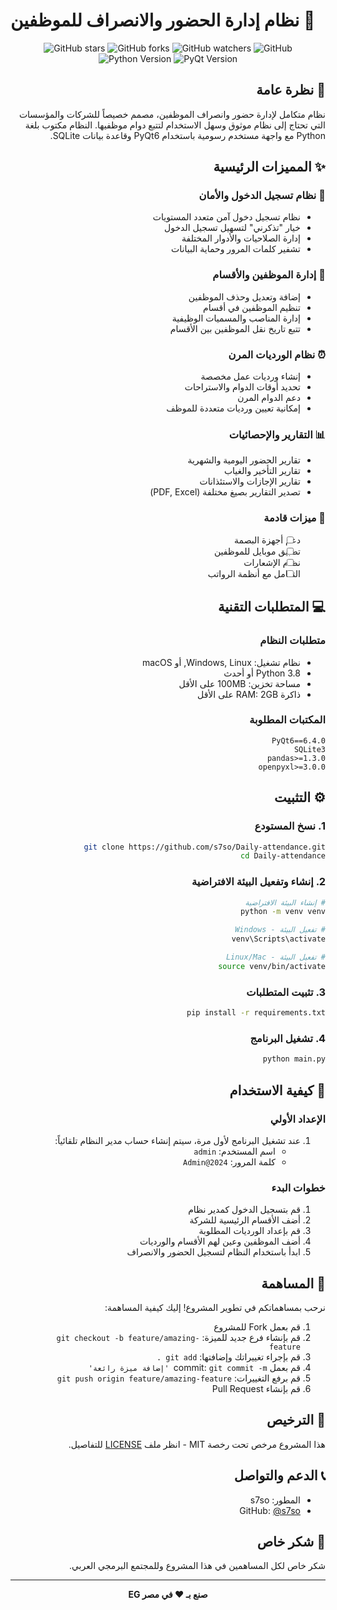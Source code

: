 # نظام إدارة الحضور والانصراف للموظفين 👥

<div align="center">

![GitHub stars](https://img.shields.io/github/stars/s7so/Daily-attendance?style=social)
![GitHub forks](https://img.shields.io/github/forks/s7so/Daily-attendance?style=social)
![GitHub watchers](https://img.shields.io/github/watchers/s7so/Daily-attendance?style=social)
![GitHub](https://img.shields.io/github/license/s7so/Daily-attendance)
![Python Version](https://img.shields.io/badge/python-3.8%2B-blue)
![PyQt Version](https://img.shields.io/badge/PyQt-6.0%2B-green)

</div>

<div dir="rtl">

## 📝 نظرة عامة

نظام متكامل لإدارة حضور وانصراف الموظفين، مصمم خصيصاً للشركات والمؤسسات التي تحتاج إلى نظام موثوق وسهل الاستخدام لتتبع دوام موظفيها. النظام مكتوب بلغة Python مع واجهة مستخدم رسومية باستخدام PyQt6 وقاعدة بيانات SQLite.

## ✨ المميزات الرئيسية

### 🔐 نظام تسجيل الدخول والأمان
- نظام تسجيل دخول آمن متعدد المستويات
- خيار "تذكرني" لتسهيل تسجيل الدخول
- إدارة الصلاحيات والأدوار المختلفة
- تشفير كلمات المرور وحماية البيانات

### 👥 إدارة الموظفين والأقسام
- إضافة وتعديل وحذف الموظفين
- تنظيم الموظفين في أقسام
- إدارة المناصب والمسميات الوظيفية
- تتبع تاريخ نقل الموظفين بين الأقسام

### ⏰ نظام الورديات المرن
- إنشاء ورديات عمل مخصصة
- تحديد أوقات الدوام والاستراحات
- دعم الدوام المرن
- إمكانية تعيين ورديات متعددة للموظف

### 📊 التقارير والإحصائيات
- تقارير الحضور اليومية والشهرية
- تقارير التأخير والغياب
- تقارير الإجازات والاستئذانات
- تصدير التقارير بصيغ مختلفة (PDF, Excel)

### 🚀 ميزات قادمة
- [ ] دعم أجهزة البصمة
- [ ] تطبيق موبايل للموظفين
- [ ] نظام الإشعارات
- [ ] التكامل مع أنظمة الرواتب

## 💻 المتطلبات التقنية

### متطلبات النظام
- نظام تشغيل: Windows, Linux, أو macOS
- Python 3.8 أو أحدث
- مساحة تخزين: 100MB على الأقل
- ذاكرة RAM: 2GB على الأقل

### المكتبات المطلوبة
```plaintext
PyQt6==6.4.0
SQLite3
pandas>=1.3.0
openpyxl>=3.0.0
```

## ⚙️ التثبيت

### 1. نسخ المستودع
```bash
git clone https://github.com/s7so/Daily-attendance.git
cd Daily-attendance
```

### 2. إنشاء وتفعيل البيئة الافتراضية
```bash
# إنشاء البيئة الافتراضية
python -m venv venv

# تفعيل البيئة - Windows
venv\Scripts\activate

# تفعيل البيئة - Linux/Mac
source venv/bin/activate
```

### 3. تثبيت المتطلبات
```bash
pip install -r requirements.txt
```

### 4. تشغيل البرنامج
```bash
python main.py
```

## 🎯 كيفية الاستخدام

### الإعداد الأولي
1. عند تشغيل البرنامج لأول مرة، سيتم إنشاء حساب مدير النظام تلقائياً:
   - اسم المستخدم: `admin`
   - كلمة المرور: `Admin@2024`

### خطوات البدء
1. قم بتسجيل الدخول كمدير نظام
2. أضف الأقسام الرئيسية للشركة
3. قم بإعداد الورديات المطلوبة
4. أضف الموظفين وعين لهم الأقسام والورديات
5. ابدأ باستخدام النظام لتسجيل الحضور والانصراف

## 🤝 المساهمة

نرحب بمساهماتكم في تطوير المشروع! إليك كيفية المساهمة:

1. قم بعمل Fork للمشروع
2. قم بإنشاء فرع جديد للميزة: `git checkout -b feature/amazing-feature`
3. قم بإجراء تغييراتك وإضافتها: `git add .`
4. قم بعمل commit: `git commit -m 'إضافة ميزة رائعة'`
5. قم برفع التغييرات: `git push origin feature/amazing-feature`
6. قم بإنشاء Pull Request

## 📝 الترخيص

هذا المشروع مرخص تحت رخصة MIT - انظر ملف [LICENSE](LICENSE) للتفاصيل.

## 📞 الدعم والتواصل

- المطور: s7so
- GitHub: [@s7so](https://github.com/s7so)
## 🌟 شكر خاص

شكر خاص لكل المساهمين في هذا المشروع وللمجتمع البرمجي العربي.

---

<div align="center">

**صنع بـ ❤️ في مصر EG**

</div>

</div> 
